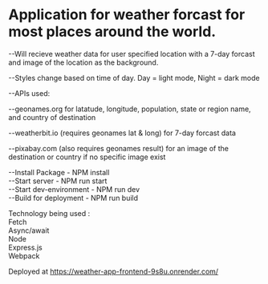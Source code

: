 
# Application for weather forcast for most places around the world.

--Will recieve weather data for user specified location with a 7-day forcast and image of the location as the background. 

--Styles change based on time of day. Day = light mode, Night = dark mode

--APIs used:

--geonames.org for latatude, longitude, population, state or region name, and country of destination

--weatherbit.io (requires geonames lat & long) for 7-day forcast data

--pixabay.com (also requires geonames result) for an image of the destination or country if no specific image exist


--Install Package - NPM install
\
--Start server - NPM run start
\
--Start dev-environment - NPM run dev
\
--Build for deployment - NPM run build


Technology being used : \
Fetch \
Async/await \
Node \
Express.js \
Webpack

Deployed at https://weather-app-frontend-9s8u.onrender.com/
